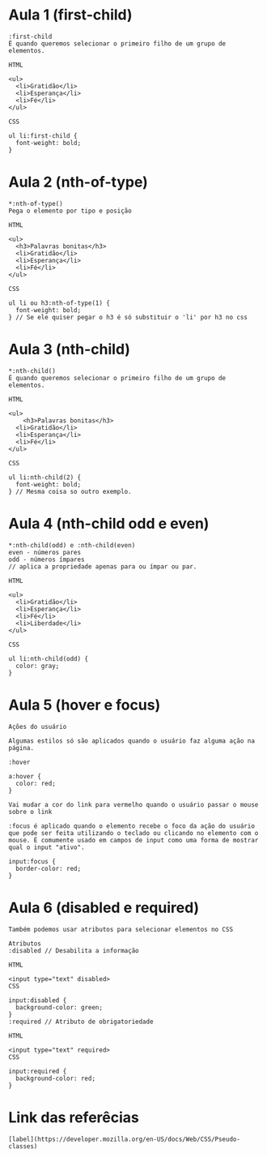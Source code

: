 # Aula 1 (first-child)

    :first-child
    É quando queremos selecionar o primeiro filho de um grupo de elementos.
    
    HTML
    
    <ul>
      <li>Gratidão</li>
      <li>Esperança</li>
      <li>Fé</li>
    </ul>

    CSS
    
    ul li:first-child {
      font-weight: bold;
    }
# Aula 2 (nth-of-type)

    *:nth-of-type()    
    Pega o elemento por tipo e posição
    
    HTML
    
    <ul>
      <h3>Palavras bonitas</h3>
      <li>Gratidão</li>
      <li>Esperança</li>
      <li>Fé</li>
    </ul>

    CSS
    
    ul li ou h3:nth-of-type(1) {
      font-weight: bold;
    } // Se ele quiser pegar o h3 é só substituir o 'li' por h3 no css
# Aula 3 (nth-child)


    *:nth-child()
    É quando queremos selecionar o primeiro filho de um grupo de elementos.
    
    HTML
    
    <ul>
        <h3>Palavras bonitas</h3>
      <li>Gratidão</li>
      <li>Esperança</li>
      <li>Fé</li>
    </ul>

    CSS
    
    ul li:nth-child(2) {
      font-weight: bold;
    } // Mesma coisa so outro exemplo.
# Aula 4 (nth-child odd e even)

    *:nth-child(odd) e :nth-child(even)
    even - números pares 
    odd - números ímpares
    // aplica a propriedade apenas para ou ímpar ou par.

    HTML
    
    <ul>
      <li>Gratidão</li>
      <li>Esperança</li>
      <li>Fé</li>
      <li>Liberdade</li>
    </ul>

    CSS
    
    ul li:nth-child(odd) {
      color: gray;
    }
# Aula 5 (hover e focus)

    Ações do usuário

    Algumas estilos só são aplicados quando o usuário faz alguma ação na página.
    
    :hover
    
    a:hover {
      color: red;
    }

    Vai mudar a cor do link para vermelho quando o usuário passar o mouse sobre o link
    
    :focus é aplicado quando o elemento recebe o foco da ação do usuário que pode ser feita utilizando o teclado ou clicando no elemento com o mouse. É comumente usado em campos de input como uma forma de mostrar qual o input "ativo".
    
    input:focus {
      border-color: red;
    }
# Aula 6 (disabled e required)

    Também podemos usar atributos para selecionar elementos no CSS
    
    Atributos
    :disabled // Desabilita a informação
    
    HTML
    
    <input type="text" disabled>
    CSS
    
    input:disabled {
      background-color: green;
    }
    :required // Atributo de obrigatoriedade
    
    HTML
    
    <input type="text" required>
    CSS
    
    input:required {
      background-color: red;
    }
# Link das referêcias

    [label](https://developer.mozilla.org/en-US/docs/Web/CSS/Pseudo-classes)